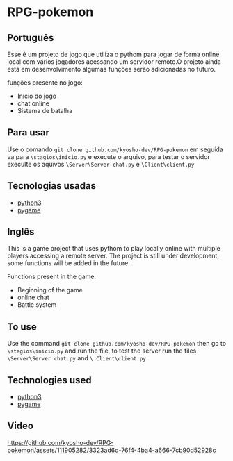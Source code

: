 
# RPG-pokemon

## Português 

Esse é um projeto de jogo que utiliza o pythom para jogar
de forma online local com vários jogadores acessando um servidor remoto.O projeto ainda está em desenvolvimento algumas funções serão adicionadas no futuro.

funções presente no jogo:
- Início do jogo
- chat online 
- Sistema de batalha


## Para usar

Use o comando `git clone github.com/kyosho-dev/RPG-pokemon` em seguida va para `\stagios\inicio.py` e execute o arquivo, para testar o servidor execulte os aquivos `\Server\Server chat.py` e `\Client\client.py`

## Tecnologias usadas 
- [python3](https://www.python.org/downloads/)
- [pygame](https://www.pygame.org/wiki/about)


## Inglês  

This is a game project that uses pythom to play
locally online with multiple players accessing a remote server. The project is still under development, some functions will be added in the future.

Functions present in the game:
- Beginning of the game
- online chat
- Battle system


## To use

Use the command `git clone github.com/kyosho-dev/RPG-pokemon` then go to `\stagios\inicio.py` and run the file, to test the server run the files `\Server\Server chat.py` and `\ Client\client.py`

## Technologies used 
- [python3](https://www.python.org/downloads/)
- [pygame](https://www.pygame.org/wiki/about)

## Video

https://github.com/kyosho-dev/RPG-pokemon/assets/111905282/3323ad6d-76f4-4ba4-a666-7cb90d52928c



  

